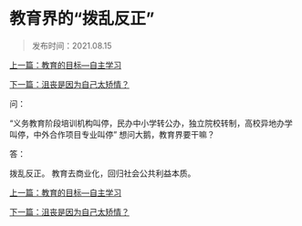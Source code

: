 # 教育界的“拨乱反正”

> 发布时间：2021.08.15 

[上一篇：教育的目标—自主学习](/education/article93)

[下一篇：沮丧是因为自己太矫情？](/education/article95)



问：

“义务教育阶段培训机构叫停，民办中小学转公办，独立院校转制，高校异地办学叫停，中外合作项目专业叫停” 想问大鹅，教育界要干嘛？



答：

拨乱反正。 教育去商业化，回归社会公共利益本质。



[上一篇：教育的目标—自主学习](/education/article93)

[下一篇：沮丧是因为自己太矫情？](/education/article95)
